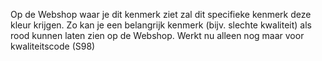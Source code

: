 Op de Webshop waar je dit kenmerk ziet zal dit specifieke kenmerk deze kleur krijgen. Zo kan je een belangrijk kenmerk (bijv. slechte kwaliteit) als rood kunnen laten zien op de Webshop. Werkt nu alleen nog maar voor kwaliteitscode (S98)
